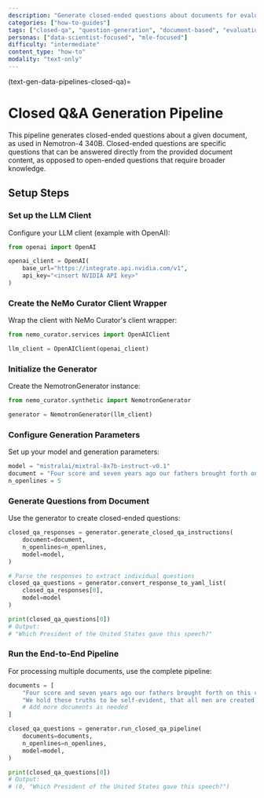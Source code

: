 ```yaml
---
description: "Generate closed-ended questions about documents for evaluation and comprehension datasets using Nemotron-4 340B approach"
categories: ["how-to-guides"]
tags: ["closed-qa", "question-generation", "document-based", "evaluation", "comprehension", "nemotron"]
personas: ["data-scientist-focused", "mle-focused"]
difficulty: "intermediate"
content_type: "how-to"
modality: "text-only"
---
```


(text-gen-data-pipelines-closed-qa)=
# Closed Q&A Generation Pipeline

This pipeline generates closed-ended questions about a given document, as used in Nemotron-4 340B. Closed-ended questions are specific questions that can be answered directly from the provided document content, as opposed to open-ended questions that require broader knowledge.

## Setup Steps

### Set up the LLM Client

Configure your LLM client (example with OpenAI):

```python
from openai import OpenAI

openai_client = OpenAI(
    base_url="https://integrate.api.nvidia.com/v1", 
    api_key="<insert NVIDIA API key>"
)
```

### Create the NeMo Curator Client Wrapper

Wrap the client with NeMo Curator's client wrapper:

```python
from nemo_curator.services import OpenAIClient

llm_client = OpenAIClient(openai_client)
```

### Initialize the Generator

Create the NemotronGenerator instance:

```python
from nemo_curator.synthetic import NemotronGenerator

generator = NemotronGenerator(llm_client)
```

### Configure Generation Parameters

Set up your model and generation parameters:

```python
model = "mistralai/mixtral-8x7b-instruct-v0.1"
document = "Four score and seven years ago our fathers brought forth on this continent, a new nation, conceived in Liberty, and dedicated to the proposition that all men are created equal."
n_openlines = 5
```

### Generate Questions from Document

Use the generator to create closed-ended questions:

```python
closed_qa_responses = generator.generate_closed_qa_instructions(
    document=document,
    n_openlines=n_openlines,
    model=model,
)

# Parse the responses to extract individual questions
closed_qa_questions = generator.convert_response_to_yaml_list(
    closed_qa_responses[0], 
    model=model
)

print(closed_qa_questions[0])
# Output:
# "Which President of the United States gave this speech?"
```

### Run the End-to-End Pipeline

For processing multiple documents, use the complete pipeline:

```python
documents = [
    "Four score and seven years ago our fathers brought forth on this continent...",
    "We hold these truths to be self-evident, that all men are created equal...",
    # Add more documents as needed
]

closed_qa_questions = generator.run_closed_qa_pipeline(
    documents=documents,
    n_openlines=n_openlines,
    model=model,
)

print(closed_qa_questions[0])
# Output:
# (0, "Which President of the United States gave this speech?")
``` 
